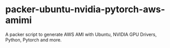 # packer-ubuntu-nvidia-pytorch-aws-amimi
A packer script to generate AWS AMI with Ubuntu, NVIDIA GPU Drivers, Python, Pytorch and more.

